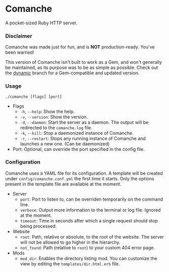 # Comanche
A pocket-sized Ruby HTTP server.

### Disclaimer

Comanche was made just for fun, and is **NOT** production-ready. You've been warned!

This version of Comanche isn't built to work as a Gem, and won't generally be maintained, as its purpose was to be as simple as possible. Check out the [dynamic](https://github.com/Schlipak/comanche/tree/dynamic) branch for a Gem-compatible and updated version.

### Usage

``` shell
./comanche [flags] [port]
```

* Flags
  - `-h`, `--help`: Show the help.
  - `-v`, `--version`: Show the version.
  - `-d`, `--daemon`: Start the server as a daemon. The output will be redirected to the `comanche.log` file.
  - `-k`, `--kill`: Stop a daemonized instance of Comanche.
  - `-r`, `--restart`: Stops any running instance of Comanche and launches a new one. (Can be daemonized)
* Port: Optional, can override the port specified in the config file.

### Configuration

Comanche uses a YAML file for its configuration. A template will be created under `config/comanche.conf.yml` the first time it starts. Only the options present in the template file are available at the moment.

* Server
  - `port`: Port to listen to, can be overriden temporarily on the command line.
  - `verbose`: Output more information to the terminal or log file. Ignored at the moment.
  - `timeout`: Time in seconds after which a single request should stop being processed.
* Website
  - `root`: Path, relative or absolute, to the root of the website. The server will not be allowed to go higher in the hierarchy.
  - `not_found`: Path (relative to `root`) to your custom 404 error page.
* Mods
  - `mod_dir`: Enables the directory listing mod. You can customize the view by editing the `templates/dir.html.erb` file.
